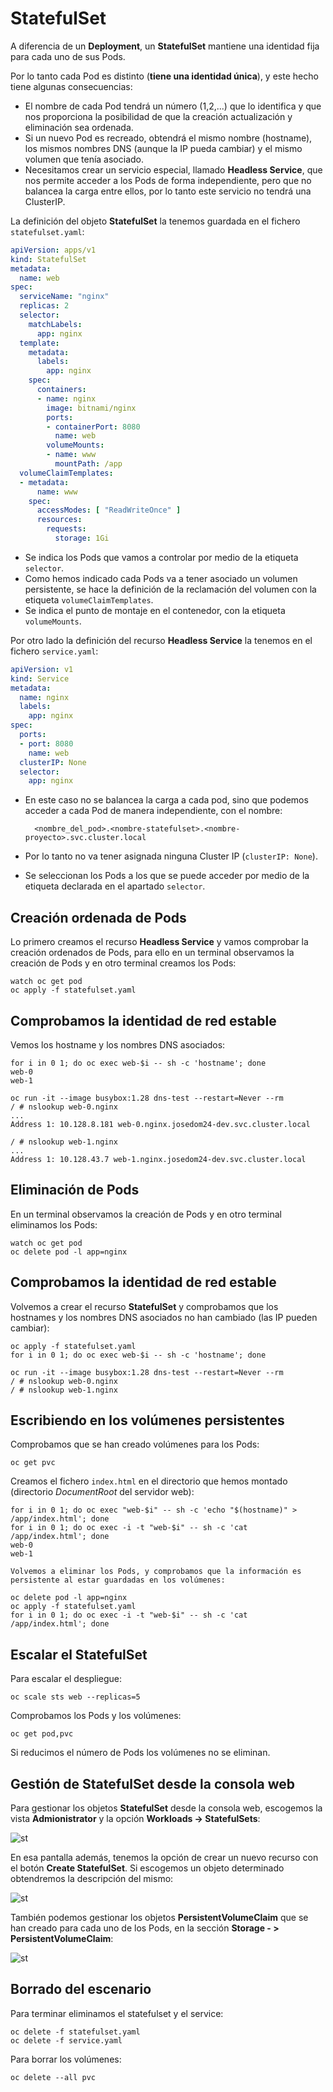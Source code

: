 # StatefulSet

A diferencia de un **Deployment**, un **StatefulSet** mantiene una identidad fija para cada uno de sus Pods.

Por lo tanto cada Pod es distinto (**tiene una identidad única**), y este hecho tiene algunas consecuencias:
* El nombre de cada Pod tendrá un número (1,2,...) que lo identifica y que nos proporciona la posibilidad de que la creación actualización y eliminación sea ordenada.
* Si un nuevo Pod es recreado, obtendrá el mismo nombre (hostname), los mismos nombres DNS (aunque la IP pueda cambiar) y el mismo volumen
que tenía asociado.
* Necesitamos crear un servicio especial, llamado **Headless Service**, que nos permite acceder a los Pods de forma independiente, pero que no balancea la carga entre ellos, por lo tanto este servicio no tendrá una ClusterIP.

La definición del objeto **StatefulSet** la tenemos guardada en el fichero `statefulset.yaml`:

```yaml
apiVersion: apps/v1
kind: StatefulSet
metadata:
  name: web
spec:
  serviceName: "nginx"
  replicas: 2
  selector:
    matchLabels:
      app: nginx
  template:
    metadata:
      labels:
        app: nginx
    spec:
      containers:
      - name: nginx
        image: bitnami/nginx
        ports:
        - containerPort: 8080
          name: web
        volumeMounts:
        - name: www
          mountPath: /app
  volumeClaimTemplates:
  - metadata:
      name: www
    spec:
      accessModes: [ "ReadWriteOnce" ]
      resources:
        requests:
          storage: 1Gi

```

* Se indica los Pods que vamos a controlar por medio de la etiqueta `selector`.
* Como hemos indicado cada Pods va a tener asociado un volumen persistente, se hace la definición de la reclamación del volumen con la etiqueta `volumeClaimTemplates`.
* Se indica el punto de montaje en el contenedor, con la etiqueta `volumeMounts`.

Por otro lado la definición del recurso **Headless Service** la tenemos en el fichero `service.yaml`:

```yaml
apiVersion: v1
kind: Service
metadata:
  name: nginx
  labels:
    app: nginx
spec:
  ports:
  - port: 8080
    name: web
  clusterIP: None
  selector:
    app: nginx
```

* En este caso no se balancea la carga a cada pod, sino que podemos acceder a cada Pod de manera independiente, con el nombre:
        
        <nombre_del_pod>.<nombre-statefulset>.<nombre-proyecto>.svc.cluster.local

* Por lo tanto no va tener asignada ninguna Cluster IP (`clusterIP: None`).
* Se seleccionan los Pods a los que se puede acceder por medio de la etiqueta declarada en el apartado `selector`.

## Creación ordenada de Pods

Lo primero creamos el recurso **Headless Service** y vamos comprobar la creación ordenados de Pods, para ello en un terminal observamos la creación de Pods y en otro terminal creamos los Pods:

    watch oc get pod
    oc apply -f statefulset.yaml

## Comprobamos la identidad de red estable

Vemos los hostname y los nombres DNS asociados:

    for i in 0 1; do oc exec web-$i -- sh -c 'hostname'; done
    web-0
    web-1

    oc run -it --image busybox:1.28 dns-test --restart=Never --rm
    / # nslookup web-0.nginx
    ...
    Address 1: 10.128.8.181 web-0.nginx.josedom24-dev.svc.cluster.local

    / # nslookup web-1.nginx
    ...
    Address 1: 10.128.43.7 web-1.nginx.josedom24-dev.svc.cluster.local

## Eliminación de Pods

En un terminal observamos la creación de Pods y en otro terminal eliminamos los Pods:

    watch oc get pod
    oc delete pod -l app=nginx

## Comprobamos la identidad de red estable

Volvemos a crear el recurso **StatefulSet** y comprobamos que los hostnames y los nombres DNS asociados no han cambiado (las IP pueden cambiar):

    oc apply -f statefulset.yaml
    for i in 0 1; do oc exec web-$i -- sh -c 'hostname'; done

    oc run -it --image busybox:1.28 dns-test --restart=Never --rm
    / # nslookup web-0.nginx
    / # nslookup web-1.nginx

## Escribiendo en los volúmenes persistentes

Comprobamos que se han creado volúmenes para los Pods:

    oc get pvc

Creamos el fichero `index.html` en el directorio que hemos montado (directorio *DocumentRoot* del servidor web):

    for i in 0 1; do oc exec "web-$i" -- sh -c 'echo "$(hostname)" > /app/index.html'; done
    for i in 0 1; do oc exec -i -t "web-$i" -- sh -c 'cat  /app/index.html'; done
    web-0
    web-1

    Volvemos a eliminar los Pods, y comprobamos que la información es persistente al estar guardadas en los volúmenes:

    oc delete pod -l app=nginx
    oc apply -f statefulset.yaml
    for i in 0 1; do oc exec -i -t "web-$i" -- sh -c 'cat  /app/index.html'; done

## Escalar el StatefulSet

Para escalar el despliegue:

    oc scale sts web --replicas=5

Comprobamos los Pods y los volúmenes:

    oc get pod,pvc

Si reducimos el número de Pods los volúmenes no se eliminan.

## Gestión de StatefulSet desde la consola web

Para gestionar los objetos **StatefulSet** desde la consola web, escogemos la vista **Admionistrator** y la opción **Workloads -> StatefulSets**:

![st](img/statefulset1.png)

En esa pantalla además, tenemos la opción de crear un nuevo recurso con el botón **Create StatefulSet**. Si escogemos un objeto determinado obtendremos la descripción del mismo:

![st](img/statefulset2.png)

También podemos gestionar los objetos **PersistentVolumeClaim** que se han creado para cada uno de los Pods, en la sección **Storage - > PersistentVolumeClaim**:

![st](img/statefulset3.png)

## Borrado del escenario

Para terminar eliminamos el statefulset y el service:

    oc delete -f statefulset.yaml
    oc delete -f service.yaml

Para borrar los volúmenes:

    oc delete --all pvc
